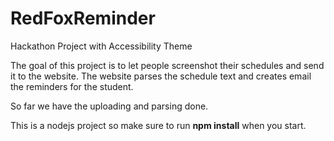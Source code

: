 # RedFoxReminder

Hackathon Project with Accessibility Theme

The goal of this project is to let people screenshot their schedules and send it to the website. The website parses the schedule text and creates email the reminders for the student.

So far we have the uploading and parsing done.

This is a nodejs project so make sure to run **npm install** when you start.

